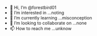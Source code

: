 - 👋 Hi, I’m @forestbird01
- 👀 I’m interested in ...noting
- 🌱 I’m currently learning ...misconception
- 💞️ I’m looking to collaborate on ...none
- 📫 How to reach me ...unknow

<!---
forestbird01/forestbird01 is a ✨ special ✨ repository because its `README.md` (this file) appears on your GitHub profile.
You can click the Preview link to take a look at your changes.
--->
